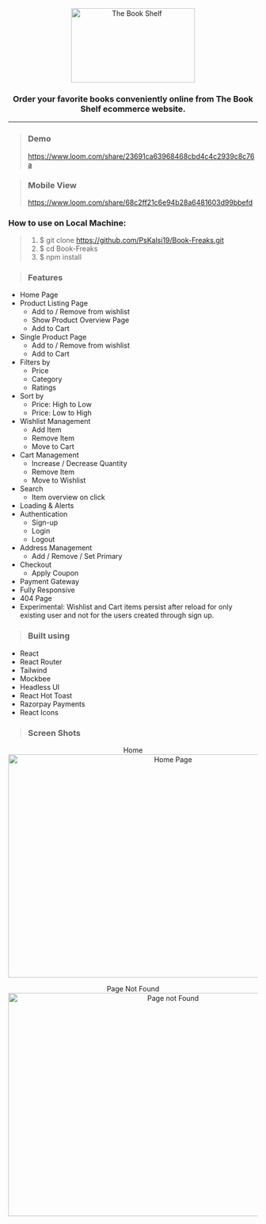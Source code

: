 <div align="center">

<img style="text-align:center" src="https://ik.imagekit.io/pb97gg2as/E-Commerce-Assets/My_project.png?updatedAt=1686063929300" alt="The Book Shelf" height=150 width=250>

### Order your favorite books conveniently online from The Book Shelf ecommerce website.

</div>


----------------

> ### Demo
>  https://www.loom.com/share/23691ca63968468cbd4c4c2939c8c76a

> ### Mobile View
> https://www.loom.com/share/68c2ff21c6e94b28a6481603d99bbefd


### How to use on Local Machine:

> 1. $  git clone https://github.com/PsKalsi19/Book-Freaks.git
> 2. $  cd Book-Freaks
> 3. $  npm install

> ### Features
* Home Page
* Product Listing Page
  * Add to / Remove from wishlist
  * Show Product Overview Page
  * Add to Cart
* Single Product Page
  * Add to / Remove from wishlist
  * Add to Cart
* Filters by
  * Price
  * Category
  * Ratings
* Sort by
  * Price: High to Low
  * Price: Low to High
* Wishlist Management
  * Add Item
  * Remove Item
  * Move to Cart
* Cart Management
  * Increase / Decrease Quantity
  * Remove Item
  * Move to Wishlist
* Search
  * Item overview on click
* Loading & Alerts
* Authentication
  * Sign-up
  * Login
  * Logout
* Address Management
  * Add / Remove / Set Primary
* Checkout
  * Apply Coupon
* Payment Gateway
* Fully Responsive
* 404 Page
* Experimental: Wishlist and Cart items persist after reload for only existing user and not for the users created through sign up.

> ### Built using
* React
* React Router
* Tailwind
* Mockbee
* Headless UI
* React Hot Toast
* Razorpay Payments 
* React Icons



> ### Screen Shots

<div align="center">

 <span>Home </span>
<img style="text-align:center" src="https://ik.imagekit.io/pb97gg2as/E-Commerce-Assets/Screenshots/Home_Page.png?updatedAt=1686130311993" alt="Home Page" height=450 width=650>

  <span>Page Not Found </span>
<img style="text-align:center" src="https://ik.imagekit.io/pb97gg2as/E-Commerce-Assets/Screenshots/Pagee_not_Found.png?updatedAt=1686130750909" alt="Page not Found" height=450 width=650>
 
 
</div>
